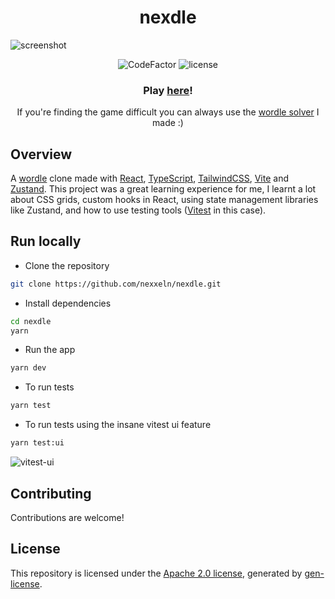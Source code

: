 <h1 align="center">nexdle</h1>

![screenshot](https://github.com/nexxeln/nexdle/blob/main/images/new-screenshot.png?raw=true)

<p align="center">
  <img src="https://www.codefactor.io/repository/github/nexxeln/nexdle/badge" alt="CodeFactor" />
  <img src="https://img.shields.io/github/license/nexxeln/nexdle?color=%23DC2626" alt="license" />
</p>
<h3 align="center">Play <a href="https://nexdle.nexxel.dev/">here</a>!</h3>
<p align="center">If you're finding the game difficult you can always use the <a href="https://github.com/nexxeln/wordle-solver">wordle solver</a> I made :)</p>

## Overview

A [wordle](https://www.nytimes.com/games/wordle/index.html) clone made with [React](https://reactjs.org/), [TypeScript](https://www.typescriptlang.org/), [TailwindCSS](https://tailwindcss.com/), [Vite](https://vitejs.dev/) and [Zustand](https://github.com/pmndrs/zustand). This project was a great learning experience for me, I learnt a lot about CSS grids, custom hooks in React, using state management libraries like Zustand, and how to use testing tools ([Vitest](https://vitest.dev/) in this case).

## Run locally

- Clone the repository

```bash
git clone https://github.com/nexxeln/nexdle.git
```

- Install dependencies

```bash
cd nexdle
yarn
```

- Run the app

```bash
yarn dev
```

- To run tests

```bash
yarn test
```

- To run tests using the insane vitest ui feature

```bash
yarn test:ui
```

![vitest-ui](https://github.com/nexxeln/nexdle/blob/main/images/Code_Vyzc5YbawL.gif?raw=true)

## Contributing

Contributions are welcome!

## License

This repository is licensed under the [Apache 2.0 license](https://github.com/nexxeln/nexdle/blob/main/LICENSE), generated by [gen-license](https://github.com/nexxeln/license-generator).
